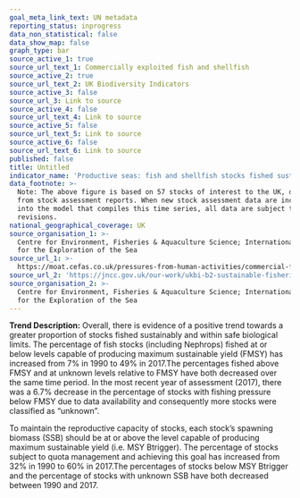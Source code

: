 ```yaml
---
goal_meta_link_text: UN metadata
reporting_status: inprogress
data_non_statistical: false
data_show_map: false
graph_type: bar
source_active_1: true
source_url_text_1: Commercially exploited fish and shellfish
source_active_2: true
source_url_text_2: UK Biodiversity Indicators
source_active_3: false
source_url_3: Link to source
source_active_4: false
source_url_text_4: Link to source
source_active_5: false
source_url_text_5: Link to source
source_active_6: false
source_url_text_6: Link to source
published: false
title: Untitled
indicator_name: 'Productive seas: fish and shellfish stocks fished sustainably'
data_footnote: >-
  Note: The above figure is based on 57 stocks of interest to the UK, derived
  from stock assessment reports. When new stock assessment data are incorporated
  into the model that compiles this time series, all data are subject to minor
  revisions.
national_geographical_coverage: UK
source_organisation_1: >-
  Centre for Environment, Fisheries & Aquaculture Science; International Council
  for the Exploration of the Sea
source_url_1: >-
  https://moat.cefas.co.uk/pressures-from-human-activities/commercial-fish-and-shellfish/
source_url_2: 'https://jncc.gov.uk/our-work/ukbi-b2-sustainable-fisheries/'
source_organisation_2: >-
  Centre for Environment, Fisheries & Aquaculture Science; International Council
  for the Exploration of the Sea
---
```

**Trend Description:** Overall, there is evidence of a positive trend towards a greater
proportion of stocks fished sustainably and within safe biological limits. The percentage of
fish stocks (including Nephrops) fished at or below levels capable of producing maximum
sustainable yield (FMSY) has increased from 7% in 1990 to 49% in 2017.The percentages
fished above FMSY and at unknown levels relative to FMSY have both decreased over the
same time period. In the most recent year of assessment (2017), there was a 6.7%
decrease in the percentage of stocks with fishing pressure below FMSY due to data
availability and consequently more stocks were classified as “unknown”.

To maintain the reproductive capacity of stocks, each stock’s spawning biomass (SSB)
should be at or above the level capable of producing maximum sustainable yield (i.e. MSY
Btrigger). The percentage of stocks subject to quota management and achieving this goal
has increased from 32% in 1990 to 60% in 2017.The percentages of stocks below MSY
Btrigger and the percentage of stocks with unknown SSB have both decreased between
1990 and 2017.
